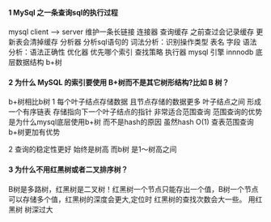 #### 1 MySql 之一条查询sql的执行过程

mysql client --> server 维护一条长链接  连接器
查询缓存  之前查过会记录缓存  更新表会清掉缓存
分析器 分析sql语句的 词法分析：识别操作类型 表名 字段 语法分析：语法正确性
优化器  优先哪个索引 查找策略
执行器 mysql 引擎 innnodb   底层数据结构 b+树


#### 2 为什么 MySQL 的索引要使用 B+树而不是其它树形结构?比如 B 树？
b+树相比b树 
1 每个叶子结点存储数据 且节点存储的数据更多 叶子结点之间 形成一个有序链表 存储指向下一个叶子结点的指针 非常适合范围查询 
范围查询的优势 是为什么mysql底层使用b+树 而不是hash的原因 虽然hash O(1) 查表范围查询 b+树更加有优势

2 查询的稳定性更好  始终是树高  而b树 是1～树高之间

#### 3 为什么不用红黑树或者二叉排序树？

B树是多路树，红黑树是二叉树！红黑树一个节点只能存出一个值，B树一个节点可以存储多个值，红黑树的深度会更大,定位时 红黑树的查找次数会大一些。
用红黑树 树深过大

